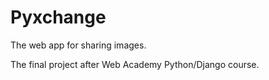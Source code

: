 # Pyxchange

The web app for sharing images.

The final project after Web Academy Python/Django course.